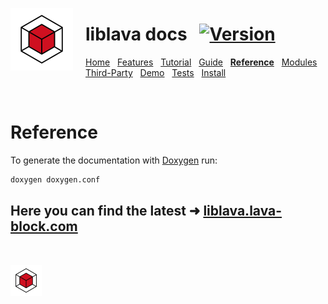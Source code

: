 <a href="https://git.io/liblava"><img align="left" src="../res/doc/liblava_logo_200px.png" width="100" style="margin:0px 20px 0px 0px"></a>

# liblava docs &nbsp; [![Version](https://img.shields.io/badge/Version-0.7.1-blue)](https://git.io/liblava)

[Home](README.md) &nbsp; [Features](Features.md) &nbsp; [Tutorial](Tutorial.md) &nbsp; [Guide](Guide.md) &nbsp; **[Reference](Reference.md)** &nbsp; [Modules](Modules.md) &nbsp; [Third-Party](Third-Party.md) &nbsp; [Demo](Demo.md) &nbsp; [Tests](Tests.md) &nbsp; [Install](Install.md)

<br />

# Reference

To generate the documentation with [Doxygen](https://www.doxygen.nl) run:

```bash
doxygen doxygen.conf
```

## Here you can find the latest ➜ [liblava.lava-block.com](https://liblava.lava-block.com)

<br />

<a href="https://git.io/liblava"><img src="../res/doc/liblava_logo_200px.png" width="50"></a>
